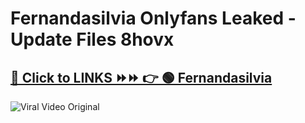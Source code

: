 
 # Fernandasilvia Onlyfans Leaked - Update Files 8hovx

## <h2><a href="https://clipsfans.com/Fernandasilvia&ref=git">🔗 Click to LINKS ⏩⏩ 👉 🟢 Fernandasilvia </a></h2>

<a href="https://clipsfans.com/Fernandasilvia&ref=git" rel="nofollow" data-target="animated-image.originalLink"><img src="https://i.ibb.co.com/xMMVF88/686577567.gif" alt="Viral Video Original" style="max-width: 100%; display: inline-block;" data-target="animated-image.originalImage"></a>

